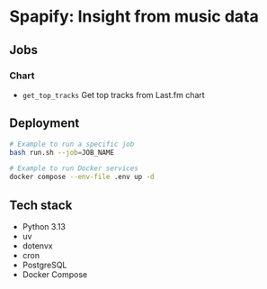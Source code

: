 # Spapify: Insight from music data

## Jobs

### Chart

- `get_top_tracks` Get top tracks from Last.fm chart

## Deployment

```bash
# Example to run a specific job
bash run.sh --job=JOB_NAME
```

```bash
# Example to run Docker services
docker compose --env-file .env up -d
```

## Tech stack

- Python 3.13
- uv
- dotenvx
- cron
- PostgreSQL
- Docker Compose
